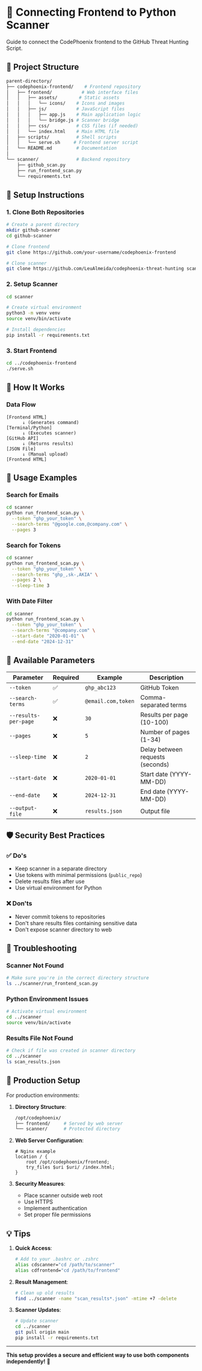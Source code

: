 # 🔗 Connecting Frontend to Python Scanner

Guide to connect the CodePhoenix frontend to the GitHub Threat Hunting Script.

## 🎯 **Project Structure**

```bash
parent-directory/
├── codephoenix-frontend/    # Frontend repository
│   ├── frontend/           # Web interface files
│   │   ├── assets/        # Static assets
│   │   │   └── icons/    # Icons and images
│   │   ├── js/           # JavaScript files
│   │   │   ├── app.js    # Main application logic
│   │   │   └── bridge.js # Scanner bridge
│   │   ├── css/          # CSS files (if needed)
│   │   └── index.html    # Main HTML file
│   ├── scripts/          # Shell scripts
│   │   └── serve.sh     # Frontend server script
│   └── README.md         # Documentation
│
└── scanner/              # Backend repository
    ├── github_scan.py
    ├── run_frontend_scan.py
    └── requirements.txt
```

## 🚀 **Setup Instructions**

### 1. Clone Both Repositories
```bash
# Create a parent directory
mkdir github-scanner
cd github-scanner

# Clone frontend
git clone https://github.com/your-username/codephoenix-frontend

# Clone scanner
git clone https://github.com/LeuAlmeida/codephoenix-threat-hunting scanner
```

### 2. Setup Scanner
```bash
cd scanner

# Create virtual environment
python3 -m venv venv
source venv/bin/activate

# Install dependencies
pip install -r requirements.txt
```

### 3. Start Frontend
```bash
cd ../codephoenix-frontend
./serve.sh
```

## 🔄 **How It Works**

### Data Flow
```
[Frontend HTML] 
      ↓ (Generates command)
[Terminal/Python]
      ↓ (Executes scanner)
[GitHub API]
      ↓ (Returns results)
[JSON File]
      ↓ (Manual upload)
[Frontend HTML]
```

## 📝 **Usage Examples**

### Search for Emails
```bash
cd scanner
python run_frontend_scan.py \
  --token "ghp_your_token" \
  --search-terms "@google.com,@company.com" \
  --pages 3
```

### Search for Tokens
```bash
cd scanner
python run_frontend_scan.py \
  --token "ghp_your_token" \
  --search-terms "ghp_,sk-,AKIA" \
  --pages 2 \
  --sleep-time 3
```

### With Date Filter
```bash
cd scanner
python run_frontend_scan.py \
  --token "ghp_your_token" \
  --search-terms "@company.com" \
  --start-date "2020-01-01" \
  --end-date "2024-12-31"
```

## 🔧 **Available Parameters**

| Parameter | Required | Example | Description |
|-----------|----------|---------|-------------|
| `--token` | ✅ | `ghp_abc123` | GitHub Token |
| `--search-terms` | ✅ | `@email.com,token` | Comma-separated terms |
| `--results-per-page` | ❌ | `30` | Results per page (10-100) |
| `--pages` | ❌ | `5` | Number of pages (1-34) |
| `--sleep-time` | ❌ | `2` | Delay between requests (seconds) |
| `--start-date` | ❌ | `2020-01-01` | Start date (YYYY-MM-DD) |
| `--end-date` | ❌ | `2024-12-31` | End date (YYYY-MM-DD) |
| `--output-file` | ❌ | `results.json` | Output file |

## 🛡️ **Security Best Practices**

### ✅ **Do's**
- Keep scanner in a separate directory
- Use tokens with minimal permissions (`public_repo`)
- Delete results files after use
- Use virtual environment for Python

### ❌ **Don'ts**
- Never commit tokens to repositories
- Don't share results files containing sensitive data
- Don't expose scanner directory to web

## 🐛 **Troubleshooting**

### Scanner Not Found
```bash
# Make sure you're in the correct directory structure
ls ../scanner/run_frontend_scan.py
```

### Python Environment Issues
```bash
# Activate virtual environment
cd ../scanner
source venv/bin/activate
```

### Results File Not Found
```bash
# Check if file was created in scanner directory
cd ../scanner
ls scan_results.json
```

## 🚀 **Production Setup**

For production environments:

1. **Directory Structure**:
   ```bash
   /opt/codephoenix/
   ├── frontend/     # Served by web server
   └── scanner/      # Protected directory
   ```

2. **Web Server Configuration**:
   ```nginx
   # Nginx example
   location / {
       root /opt/codephoenix/frontend;
       try_files $uri $uri/ /index.html;
   }
   ```

3. **Security Measures**:
   - Place scanner outside web root
   - Use HTTPS
   - Implement authentication
   - Set proper file permissions

## 💡 **Tips**

1. **Quick Access**:
   ```bash
   # Add to your .bashrc or .zshrc
   alias cdscanner="cd /path/to/scanner"
   alias cdfrontend="cd /path/to/frontend"
   ```

2. **Result Management**:
   ```bash
   # Clean up old results
   find ../scanner -name "scan_results*.json" -mtime +7 -delete
   ```

3. **Scanner Updates**:
   ```bash
   # Update scanner
   cd ../scanner
   git pull origin main
   pip install -r requirements.txt
   ```

---

**This setup provides a secure and efficient way to use both components independently!** 🎯 